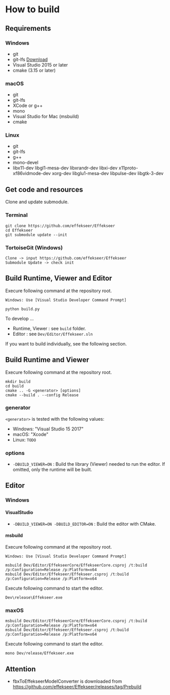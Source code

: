 How to build
==========

Requirements
----------

### Windows

- git
- git-lfs [Download](https://git-lfs.github.com/)
- Visual Studio 2015 or later
- cmake (3.15 or later)

### macOS

- git
- git-lfs
- XCode or g++
- mono
- Visual Studio for Mac (msbuild)
- cmake

### Linux

- git
- git-lfs
- g++
- mono-devel
- libx11-dev libgl1-mesa-dev libxrandr-dev libxi-dev x11proto-xf86vidmode-dev xorg-dev libglu1-mesa-dev libpulse-dev libgtk-3-dev

Get code and resources
----------

Clone and update submodule.

### Terminal

```
git clone https://github.com/effekseer/Effekseer
cd Effekseer
git submodule update --init
```

### TortoiseGit (Windows)

```
Clone -> input https://github.com/effekseer/Effekseer
Submodule Update -> check init
```

Build Runtime, Viewer and Editor
----------

Execure following command at the repository root.

`Windows: Use [Visual Studio Developer Command Prompt]`

```
python build.py
```

To develop ...

- Runtime, Viewer : see `build` folder.
- Editor : see `Dev/Editor/Effekseer.sln`

If you want to build individually, see the following section.


Build Runtime and Viewer
----------

Execure following command at the repository root.

```
mkdir build
cd build
cmake .. -G <generator> [options]
cmake --build . --config Release
```

### generator

`<generator>` is tested with the following values:

- Windows: "Visual Studio 15 2017"
- macOS: "Xcode"
- Linux: `TODO`

### options

- `-DBUILD_VIEWER=ON` : Build the library (Viewer) needed to run the editor. If omitted, only the runtime will be built.


Editor
----------

### Windows

#### VisualStudio

- `-DBUILD_VIEWER=ON -DBUILD_EDITOR=ON` : Build the editor with CMake.

#### msbuild

Execure following command at the repository root.

`Windows: Use [Visual Studio Developer Command Prompt]`

```
msbuild Dev/Editor/EffekseerCore/EffekseerCore.csproj /t:build /p:Configuration=Release /p:Platform=x64
msbuild Dev/Editor/Effekseer/Effekseer.csproj /t:build /p:Configuration=Release /p:Platform=x64
```

Execute following command to start the editor.

```
Dev\release\Effekseer.exe
```

### maxOS

```
msbuild Dev/Editor/EffekseerCore/EffekseerCore.csproj /t:build /p:Configuration=Release /p:Platform=x64
msbuild Dev/Editor/Effekseer/Effekseer.csproj /t:build /p:Configuration=Release /p:Platform=x64
```

Execute following command to start the editor.

```
mono Dev/release/Effekseer.exe
```

Attention
----------

- fbxToEffekseerModelConverter is downloaded from https://github.com/effekseer/Effekseer/releases/tag/Prebuild
